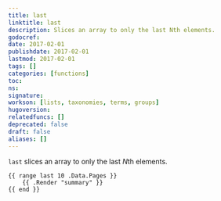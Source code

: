 ```yaml
---
title: last
linktitle: last
description: Slices an array to only the last Nth elements.
godocref:
date: 2017-02-01
publishdate: 2017-02-01
lastmod: 2017-02-01
tags: []
categories: [functions]
toc:
ns:
signature:
workson: [lists, taxonomies, terms, groups]
hugoversion:
relatedfuncs: []
deprecated: false
draft: false
aliases: []
---
```


`last` slices an array to only the last <em>N</em>th elements.

```
{{ range last 10 .Data.Pages }}
    {{ .Render "summary" }}
{{ end }}
```

